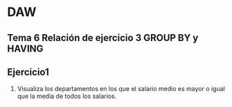 # DAW

## Tema 6 Relación de ejercicio 3 GROUP BY y HAVING

## Ejercicio1

1. Visualiza los departamentos en los que el salario medio es mayor o igual que la media de todos los salarios.
